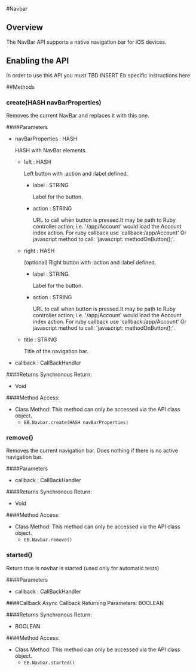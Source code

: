 #Navbar


## Overview
The NavBar API supports a native navigation bar for iOS devices.
## Enabling the API
In order to use this API you must TBD INSERT Eb specific instructions here

        


##Methods



### create(<span class="text-info">HASH</span> navBarProperties)
Removes the current NavBar and replaces it with this one.

####Parameters
<ul><li>navBarProperties : <span class='text-info'>HASH</span><p>
HASH with NavBar elements. </p></li><ul><li>left : <span class='text-info'>HASH</span><p>
Left button with :action and :label defined. </p></li><ul><li>label : <span class='text-info'>STRING</span><p>
Label for the button. </p></li><li>action : <span class='text-info'>STRING</span><p>
URL to call when button is pressed.It may be path to Ruby controller action; i.e. '/app/Account' would load the Account index action. For ruby callback use 'callback:/app/Account' Or javascript method to call: 'javascript: methodOnButton();'. </p></li></ul><li>right : <span class='text-info'>HASH</span><p>
(optional) Right button with :action and :label defined. </p></li><ul><li>label : <span class='text-info'>STRING</span><p>
Label for the button. </p></li><li>action : <span class='text-info'>STRING</span><p>
URL to call when button is pressed.It may be path to Ruby controller action; i.e. '/app/Account' would load the Account index action. For ruby callback use 'callback:/app/Account' Or javascript method to call: 'javascript: methodOnButton();'. </p></li></ul><li>title : <span class='text-info'>STRING</span><p>
Title of the navigation bar. </p></li></ul><li>callback : <span class='text-info'>CallBackHandler</span></li></ul>

####Returns
Synchronous Return:<ul><li>Void</li></ul>

####Method Access:
<ul><li><i class="icon-book"></i>Class Method: This method can only be accessed via the API class object. <ul><li><code>EB.Navbar.create(<span class="text-info">HASH</span> navBarProperties)</code> </li></ul></li></ul>

### remove()
Removes the current navigation bar. Does nothing if there is no active navigation bar.

####Parameters
<ul><li>callback : <span class='text-info'>CallBackHandler</span></li></ul>

####Returns
Synchronous Return:<ul><li>Void</li></ul>

####Method Access:
<ul><li><i class="icon-book"></i>Class Method: This method can only be accessed via the API class object. <ul><li><code>EB.Navbar.remove()</code> </li></ul></li></ul>

### started()
Return true is navbar is started (used only for automatic tests)

####Parameters
<ul><li>callback : <span class='text-info'>CallBackHandler</span></li></ul>

####Callback
Async Callback Returning Parameters: <span class='text-info'>BOOLEAN</span></p><ul></ul>

####Returns
Synchronous Return:<ul><li>BOOLEAN</li></ul>

####Method Access:
<ul><li><i class="icon-book"></i>Class Method: This method can only be accessed via the API class object. <ul><li><code>EB.Navbar.started()</code> </li></ul></li></ul>